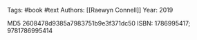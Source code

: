 Tags: #book #text 
Authors: [[Raewyn Connell]]
Year: 2019

MD5 2608478d9385a7983751b9e3f371dc50
ISBN: 1786995417; 9781786995414



